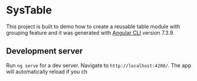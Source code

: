 # SysTable

This project is built to demo how to create a reusable table module with grouping feature and it was generated with [Angular CLI](https://github.com/angular/angular-cli) version 7.3.9.


## Development server

Run `ng serve` for a dev server. Navigate to `http://localhost:4200/`. The app will automatically reload if you ch
